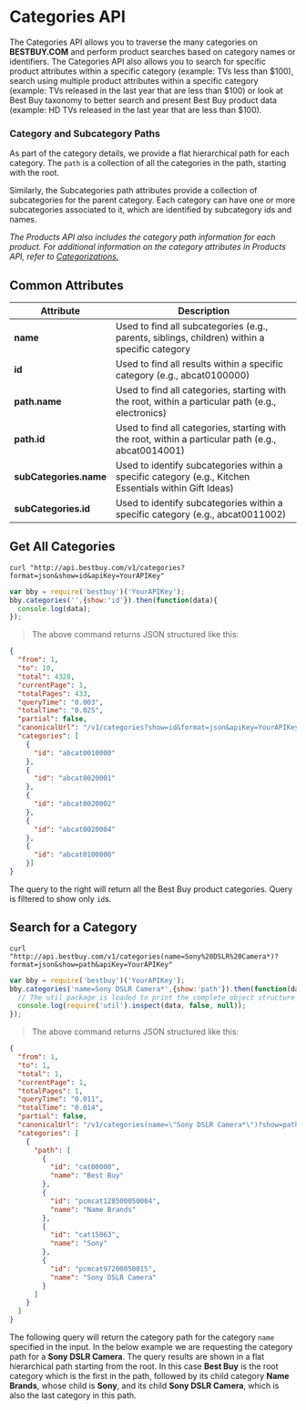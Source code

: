 # Categories API

The Categories API allows you to traverse the many categories on **BESTBUY.COM** and perform product searches based on category names or identifiers. The Categories API also allows you to search for specific product attributes within a specific category (example: TVs less than $100), search using multiple product attributes within a specific category (example: TVs released in the last year that are less than $100) or look at Best Buy taxonomy to better search and present Best Buy product data (example: HD TVs released in the last year that are less than $100).

### Category and Subcategory Paths

As part of the category details, we provide a flat hierarchical path for each category. The `path` is a collection of all the categories in the path, starting with the root.

Similarly, the Subcategories path attributes provide a collection of subcategories for the parent category. Each category can have one or more subcategories associated to it, which are identified by subcategory ids and names.

_The Products API also includes the category path information for each product. For additional information on the category attributes in Products API, refer to [Categorizations.](/documentation/products-api#documentation/products-api-categorizations)_


## Common Attributes

Attribute | Description
--------- | -----------
**name** | Used to find all subcategories (e.g., parents, siblings, children) within a specific category
**id** | Used to find all results within a specific category (e.g., abcat0100000)
**path.name** | Used to find all categories, starting with the root, within a particular path (e.g., electronics)
**path.id** | Used to find all categories, starting with the root, within a particular path (e.g., abcat0014001)
**subCategories.name** | Used to identify subcategories within a specific category (e.g., Kitchen Essentials within Gift Ideas)
**subCategories.id** | Used to identify subcategories within a specific category (e.g., abcat0011002)

## Get All Categories

```shell
curl "http://api.bestbuy.com/v1/categories?format=json&show=id&apiKey=YourAPIKey"
```

```javascript
var bby = require('bestbuy')('YourAPIKey');
bby.categories('',{show:'id'}).then(function(data){
  console.log(data);
});
```

> The above command returns JSON structured like this:

```json
{
  "from": 1,
  "to": 10,
  "total": 4328,
  "currentPage": 1,
  "totalPages": 433,
  "queryTime": "0.003",
  "totalTime": "0.025",
  "partial": false,
  "canonicalUrl": "/v1/categories?show=id&format=json&apiKey=YourAPIKey",
  "categories": [
    {
      "id": "abcat0010000"
    },
    {
      "id": "abcat0020001"
    },
    {
      "id": "abcat0020002"
    },
    {
      "id": "abcat0020004"
    },
    {
      "id": "abcat0100000"
    }]
}
```

The query to the right will return all the Best Buy product categories. Query is filtered to show only `id`s.

<div></div>

## Search for a Category

```shell
curl "http://api.bestbuy.com/v1/categories(name=Sony%20DSLR%20Camera*)?format=json&show=path&apiKey=YourAPIKey"
```

```javascript
var bby = require('bestbuy')('YourAPIKey');
bby.categories('name=Sony DSLR Camera*',{show:'path'}).then(function(data){
  // The util package is loaded to print the complete object structure
  console.log(require('util').inspect(data, false, null));
});
```

> The above command returns JSON structured like this:

```json
{
  "from": 1,
  "to": 1,
  "total": 1,
  "currentPage": 1,
  "totalPages": 1,
  "queryTime": "0.011",
  "totalTime": "0.014",
  "partial": false,
  "canonicalUrl": "/v1/categories(name=\"Sony DSLR Camera*\")?show=path&format=json&apiKey=YourAPIKey",
  "categories": [
    {
      "path": [
        {
          "id": "cat00000",
          "name": "Best Buy"
        },
        {
          "id": "pcmcat128500050004",
          "name": "Name Brands"
        },
        {
          "id": "cat15063",
          "name": "Sony"
        },
        {
          "id": "pcmcat97200050015",
          "name": "Sony DSLR Camera"
        }
      ]
    }
  ]
}
```

The following query will return the category path for the category `name` specified in the input. In the below example we are requesting the category path for a **Sony DSLR Camera**. The query results are shown in a flat hierarchical path starting from the root. In this case **Best Buy** is the root category which is the first in the path, followed by its child category **Name Brands**, whose child is **Sony**, and its child **Sony DSLR Camera**, which is also the last category in this path.